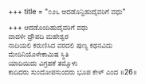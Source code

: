 +++
title = "೦೨೬ ಆದಡೊನ್ದಿಹುದೈವರಿಗೆ ವಧು"

+++
ಆದಡೊಂದಿಹುದೈವರಿಗೆ ವಧು  
ವಾದಳೀ ದ್ರೌಪದಿ ಮಹೇಶ್ವರ  
ನಾದಿಯಲಿ ಕರುಣಿಸಿದ ವರದಲಿ ಪುಣ್ಯ ಕಥನವಿದು   
ಮೇದಿನಿಯೊಳೇಕಾಮಿಷ ಸ್ಥಿತಿ  
ಯಾದಿಯಿದು ವಿಗ್ರಹಕೆ ತಮ್ಮೊಳು  
ಕಾದಿದರು ಸುಂದೋಪಸುಂದರು ಭೂಪ ಕೇಳ್ ಎಂದ     ॥26॥